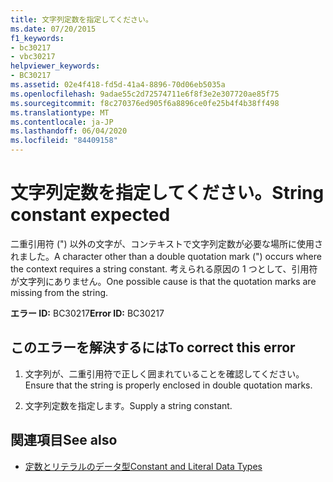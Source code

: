 ```yaml
---
title: 文字列定数を指定してください。
ms.date: 07/20/2015
f1_keywords:
- bc30217
- vbc30217
helpviewer_keywords:
- BC30217
ms.assetid: 02e4f418-fd5d-41a4-8896-70d06eb5035a
ms.openlocfilehash: 9adae55c2d72574711e6f8f3e2e307720ae85f75
ms.sourcegitcommit: f8c270376ed905f6a8896ce0fe25b4f4b38ff498
ms.translationtype: MT
ms.contentlocale: ja-JP
ms.lasthandoff: 06/04/2020
ms.locfileid: "84409158"
---
```

# <a name="string-constant-expected"></a><span data-ttu-id="fda4e-102">文字列定数を指定してください。</span><span class="sxs-lookup"><span data-stu-id="fda4e-102">String constant expected</span></span>
<span data-ttu-id="fda4e-103">二重引用符 (") 以外の文字が、コンテキストで文字列定数が必要な場所に使用されました。</span><span class="sxs-lookup"><span data-stu-id="fda4e-103">A character other than a double quotation mark (") occurs where the context requires a string constant.</span></span> <span data-ttu-id="fda4e-104">考えられる原因の 1 つとして、引用符が文字列にありません。</span><span class="sxs-lookup"><span data-stu-id="fda4e-104">One possible cause is that the quotation marks are missing from the string.</span></span>  
  
 <span data-ttu-id="fda4e-105">**エラー ID:** BC30217</span><span class="sxs-lookup"><span data-stu-id="fda4e-105">**Error ID:** BC30217</span></span>  
  
## <a name="to-correct-this-error"></a><span data-ttu-id="fda4e-106">このエラーを解決するには</span><span class="sxs-lookup"><span data-stu-id="fda4e-106">To correct this error</span></span>  
  
1. <span data-ttu-id="fda4e-107">文字列が、二重引用符で正しく囲まれていることを確認してください。</span><span class="sxs-lookup"><span data-stu-id="fda4e-107">Ensure that the string is properly enclosed in double quotation marks.</span></span>  
  
2. <span data-ttu-id="fda4e-108">文字列定数を指定します。</span><span class="sxs-lookup"><span data-stu-id="fda4e-108">Supply a string constant.</span></span>  
  
## <a name="see-also"></a><span data-ttu-id="fda4e-109">関連項目</span><span class="sxs-lookup"><span data-stu-id="fda4e-109">See also</span></span>

- [<span data-ttu-id="fda4e-110">定数とリテラルのデータ型</span><span class="sxs-lookup"><span data-stu-id="fda4e-110">Constant and Literal Data Types</span></span>](../programming-guide/language-features/constants-enums/constant-and-literal-data-types.md)
